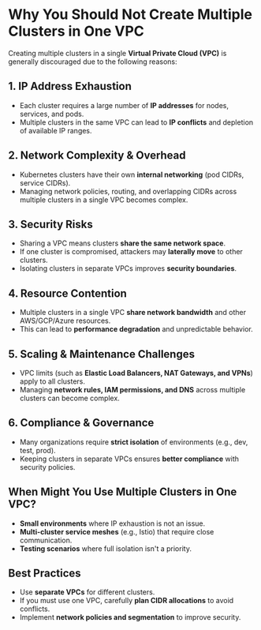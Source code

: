 # Why You Should Not Create Multiple Clusters in One VPC

Creating multiple clusters in a single **Virtual Private Cloud (VPC)** is generally discouraged due to the following reasons:

## 1. IP Address Exhaustion
- Each cluster requires a large number of **IP addresses** for nodes, services, and pods.
- Multiple clusters in the same VPC can lead to **IP conflicts** and depletion of available IP ranges.

## 2. Network Complexity & Overhead
- Kubernetes clusters have their own **internal networking** (pod CIDRs, service CIDRs).
- Managing network policies, routing, and overlapping CIDRs across multiple clusters in a single VPC becomes complex.

## 3. Security Risks
- Sharing a VPC means clusters **share the same network space**.
- If one cluster is compromised, attackers may **laterally move** to other clusters.
- Isolating clusters in separate VPCs improves **security boundaries**.

## 4. Resource Contention
- Multiple clusters in a single VPC **share network bandwidth** and other AWS/GCP/Azure resources.
- This can lead to **performance degradation** and unpredictable behavior.

## 5. Scaling & Maintenance Challenges
- VPC limits (such as **Elastic Load Balancers, NAT Gateways, and VPNs**) apply to all clusters.
- Managing **network rules, IAM permissions, and DNS** across multiple clusters can become complex.

## 6. Compliance & Governance
- Many organizations require **strict isolation** of environments (e.g., dev, test, prod).
- Keeping clusters in separate VPCs ensures **better compliance** with security policies.

## When Might You Use Multiple Clusters in One VPC?
- **Small environments** where IP exhaustion is not an issue.
- **Multi-cluster service meshes** (e.g., Istio) that require close communication.
- **Testing scenarios** where full isolation isn't a priority.

## Best Practices
- Use **separate VPCs** for different clusters.
- If you must use one VPC, carefully **plan CIDR allocations** to avoid conflicts.
- Implement **network policies and segmentation** to improve security.
